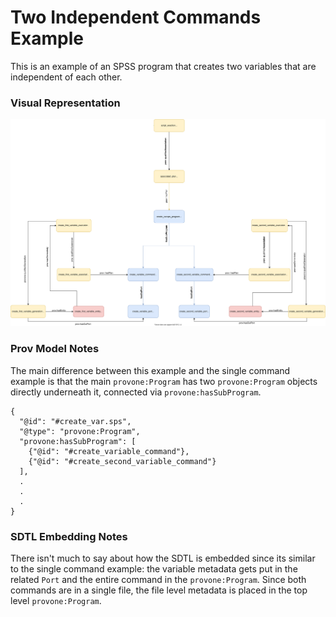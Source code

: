 # Two Independent Commands Example

This is an example of an SPSS program that creates two variables that are independent of each other.

### Visual Representation
![](./images/prov.svg)

### Prov Model Notes
The main difference between this example and the single command example is that the main `provone:Program` has two `provone:Program` objects directly underneath it, connected via `provone:hasSubProgram`.

```
{
  "@id": "#create_var.sps",
  "@type": "provone:Program",
  "provone:hasSubProgram": [
    {"@id": "#create_variable_command"},
    {"@id": "#create_second_variable_command"}
  ],
  .
  .
  .
}
```

### SDTL Embedding Notes
There isn't much to say about how the SDTL is embedded since its similar to the single command example: the variable metadata gets put in the related `Port` and the entire command in the `provone:Program`. Since both commands are in a single file, the file level metadata is placed in the top level `provone:Program`.